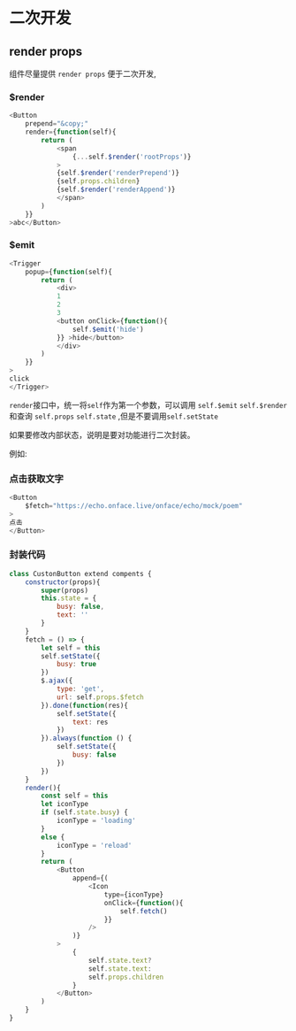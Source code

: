 # 二次开发

## render props

组件尽量提供 `render props` 便于二次开发,

### $render

```js
<Button
	prepend="&copy;"
	render={function(self){
		return (
			<span
				{...self.$render('rootProps')}
			>
			{self.$render('renderPrepend')}
			{self.props.children}
			{self.$render('renderAppend')}
			</span>
		)
	}}
>abc</Button>
```

### $emit


```js
<Trigger
	popup={function(self){
		return (
			<div>
			1
			2
			3
			<button onClick={function(){
				self.$emit('hide')
			}} >hide</button>
			</div>
		)
	}}
>
click
</Trigger>
```

`render`接口中，统一将`self`作为第一个参数，可以调用 `self.$emit` `self.$render` 和查询 `self.props` `self.state` ,但是不要调用`self.setState`

如果要修改内部状态，说明是要对功能进行二次封装。



例如:


### 点击获取文字
```js
<Button
	$fetch="https://echo.onface.live/onface/echo/mock/poem"
>
点击
</Button>
```

### 封装代码

```js
class CustonButton extend compents {
	constructor(props){
		super(props)
		this.state = {
			busy: false,
			text: ''
		}
	}
	fetch = () => {
		let self = this
		self.setState({
			busy: true
		})
		$.ajax({
			type: 'get',
			url: self.props.$fetch
		}).done(function(res){
			self.setState({
				text: res
			})
		}).always(function () {
			self.setState({
				busy: false
			})	
		})
	}
	render(){
		const self = this
		let iconType
		if (self.state.busy) {
			iconType = 'loading'
		}
		else {
			iconType = 'reload'
		}
		return (
			<Button
				append={(
					<Icon 
						type={iconType}
						onClick={function(){
							self.fetch()
						}}
					/>
				)}
			>
				{
					self.state.text?
					self.state.text:
					self.props.children
				}
			</Button>
		)
	}
}
```
